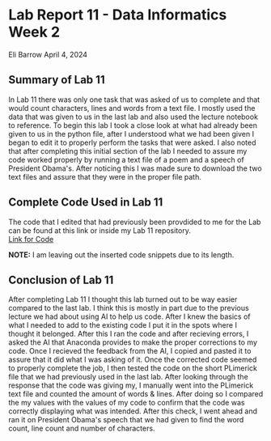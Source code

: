 # Lab Report 11 - Data Informatics Week 2
Eli Barrow
April 4, 2024

## Summary of Lab 11 ##
  In Lab 11 there was only one task that was asked of us to complete and that would count characters, lines and words from a text file. I mostly used the data that was given to us in the last lab and also used the lecture notebook to reference. To begin this lab I took a close look at what had already been given to us in the python file, after I understood what we had been given I began to edit it to properly perform the tasks that were asked. I also noted that after completing this initial section of the lab I needed to assure my code worked properly by running a text file of a poem and a speech of President Obama's. After noticing this I was made sure to download the two text files and assure that they were in the proper file path. 



## Complete Code Used in Lab 11 ##

The code that I edited that had previously been provdided to me for the Lab can be found at this link or inside my Lab 11 repository.   
[Link for Code](https://github.com/elibarrow/BAE305-SP24-LAB11/blob/main/BAE305LAB11.ipynb)

**NOTE:** I am leaving out the inserted code snippets due to its length.

## Conclusion of Lab 11 ##

After completing Lab 11 I thought this lab turned out to be way easier compared to the last lab. I think this is mostly in part due to the previous lecture we had about using AI to help us code. After I knew the basics of what I needed to add to the existing code I put it in the spots where I thought it belonged. After this I ran the code and after recieving errors, I asked the AI that Anaconda provides to make the proper corrections to my code. Once I recieved the feedback from the AI, I copied and pasted it to assure that it did what I was asking of it. Once the corrected code seemed to properly complete the job, I then tested the code on the short PLimerick file that we had previously used in the last lab. After looking through the response that the code was giving my, I manually went into the PLimerick text file and counted the amount of words & lines. After doing so I compared the my values with the values of my code to confirm that the code was correctly displaying what was intended. After this check, I went ahead and ran it on President Obama's speech that we had given to find the word count, line count and number of characters.
